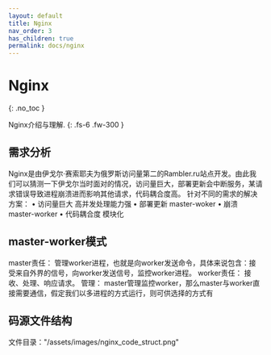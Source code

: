 ```yaml
---
layout: default
title: Nginx
nav_order: 3
has_children: true
permalink: docs/nginx
---
```


# Nginx
{: .no_toc }

Nginx介绍与理解.
{: .fs-6 .fw-300 }

## 需求分析

Nginx是由伊戈尔·赛索耶夫为俄罗斯访问量第二的Rambler.ru站点开发。由此我们可以猜测一下伊戈尔当时面对的情况，访问量巨大，部署更新会中断服务，某请求错误导致进程崩溃进而影响其他请求，代码耦合度高。
针对不同的需求的解决方案：
	• 访问量巨大
	高并发处理能力强
	• 部署更新
	master-woker
	• 崩溃
	master-worker
	• 代码耦合度
	模块化

## master-worker模式

master责任：
	管理worker进程，也就是向worker发送命令，具体来说包含：接受来自外界的信号，向worker发送信号，监控worker进程。
worker责任：
         接收、处理、响应请求。
管理：
master管理监控worker，那么master与worker直接需要通信，假定我们以多进程的方式运行，则可供选择的方式有

## 码源文件结构
文件目录："/assets/images/nginx_code_struct.png"